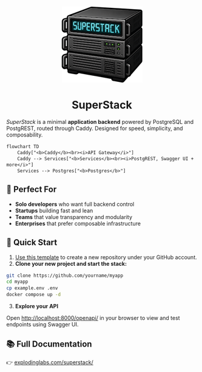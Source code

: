 <p align="center">
  <img alt="SuperStack logo" src="https://github.com/explodinglabs/superstack/blob/main/logo.png?raw=true" />
</p>

<h1 align="center">SuperStack</h1>

_SuperStack_ is a minimal **application backend** powered by PostgreSQL and
PostgREST, routed through Caddy. Designed for speed, simplicity, and
composability.

```mermaid
flowchart TD
    Caddy["<b>Caddy</b><br><i>API Gateway</i>"]
    Caddy --> Services["<b>Services</b><br><i>PostgREST, Swagger UI + more</i>"]
    Services --> Postgres["<b>Postgres</b>"]
```

## 🎯 Perfect For

- **Solo developers** who want full backend control
- **Startups** building fast and lean
- **Teams** that value transparency and modularity
- **Enterprises** that prefer composable infrastructure

## 🚀 Quick Start

1. [Use this template](https://github.com/explodinglabs/superstack/generate) to
   create a new repository under your GitHub account.
2. **Clone your new project and start the stack:**

```sh
git clone https://github.com/yourname/myapp
cd myapp
cp example.env .env
docker compose up -d
```

3. **Explore your API**

Open [http://localhost:8000/openapi/](http://localhost:8000/openapi/) in your
browser to view and test endpoints using Swagger UI.

## 📚 Full Documentation

👉 [explodinglabs.com/superstack/](https://explodinglabs.com/superstack/)
